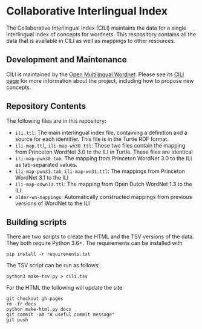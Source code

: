 # Collaborative Interlingual Index

The Collaborative Interlingual Index (CILI) maintains the data for a
single interlingual index of concepts for wordnets. This respository
contains all the data that is available in CILI as well as mappings to
other resources.

## Development and Maintenance

CILI is maintained by the [Open Multilingual Wordnet][OMW]. Please see
its [CILI page][CILI] for more information about the project,
including how to propose new concepts.

[OMW]: https://lr.soh.ntu.edu.sg/omw/
[CILI]: https://lr.soh.ntu.edu.sg/omw/ili

## Repository Contents

The following files are in this repository:

* `ili.ttl`: The main interlingual index file, containing a definition and a 
    source for each identifier. This file is in the Turtle RDF format.
* `ili-map.ttl`, `ili-map-wn30.ttl`: These two files contain the mapping from
    Princeton WordNet 3.0 to the ILI in Turtle. These files are identical
* `ili-map-pwn30.tab`: The mapping from Princeton WordNet 3.0 to the ILI as
    tab-separated values.
* `ili-map-pwn31.tab`, `ili-map-wn31.ttl`: The mappings from Princeton WordNet 3.1
    to the ILI
* `ili-map-odwn13.ttl`: The mapping from Open Dutch WordNet 1.3 to the ILI.
* `older-wn-mappings`: Automatically constructed mappings from previous versions
    of WordNet to the ILI

## Building scripts

There are two scripts to create the HTML and the TSV versions of the data. They both require Python 3.6+. The requirements can be installed with

    pip install -r requirements.txt

The TSV script can be run as follows:

    python3 make-tsv.py > cili.tsv
    
For the HTML the following will update the site

    git checkout gh-pages
    rm -fr docs
    python make-html.py docs
    git commit -am "A useful commit message"
    git push

